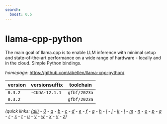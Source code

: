 ```yaml
---
search:
  boost: 0.5
---
```

# llama-cpp-python

The main goal of llama.cpp is to enable LLM inference with minimal setup and state-of-the-art performance on a wide range of hardware - locally and in the cloud. Simple Python bindings.

*homepage*: <https://github.com/abetlen/llama-cpp-python/>

version | versionsuffix | toolchain
--------|---------------|----------
``0.3.2`` | ``-CUDA-12.1.1`` | ``gfbf/2023a``
``0.3.2`` |  | ``gfbf/2023a``


*(quick links: [(all)](../index.md) - [0](../0/index.md) - [a](../a/index.md) - [b](../b/index.md) - [c](../c/index.md) - [d](../d/index.md) - [e](../e/index.md) - [f](../f/index.md) - [g](../g/index.md) - [h](../h/index.md) - [i](../i/index.md) - [j](../j/index.md) - [k](../k/index.md) - [l](../l/index.md) - [m](../m/index.md) - [n](../n/index.md) - [o](../o/index.md) - [p](../p/index.md) - [q](../q/index.md) - [r](../r/index.md) - [s](../s/index.md) - [t](../t/index.md) - [u](../u/index.md) - [v](../v/index.md) - [w](../w/index.md) - [x](../x/index.md) - [y](../y/index.md) - [z](../z/index.md))*


